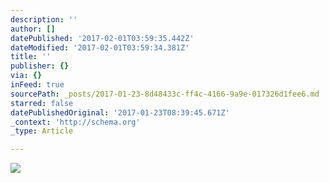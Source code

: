```yaml
---
description: ''
author: []
datePublished: '2017-02-01T03:59:35.442Z'
dateModified: '2017-02-01T03:59:34.381Z'
title: ''
publisher: {}
via: {}
inFeed: true
sourcePath: _posts/2017-01-23-8d48433c-ff4c-4166-9a9e-017326d1fee6.md
starred: false
datePublishedOriginal: '2017-01-23T08:39:45.671Z'
_context: 'http://schema.org'
_type: Article

---
```

![](https://imgflo.herokuapp.com/graph/2b2431f8e7ba7b0/2663e8726c0c8da29ee19fecda47e5ae/croprotate.jpg?cropheight=3251&cropwidth=5184&degrees=0&input=https%3A%2F%2Fthe-grid-user-content.s3-us-west-2.amazonaws.com%2Fb6d4cbc3-2fdb-40f6-85cd-9dd2a14f1a5f.jpg&x=0&y=0)